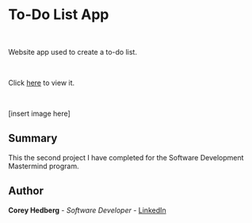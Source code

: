 # To-Do List App

<br>

Website app used to create a to-do list.

<br>

Click [here](###) to view it.

<br>

[insert image here]

## Summary

This the second project I have completed for the Software Development Mastermind program.

## Author

**Corey Hedberg** - _Software Developer_ - [LinkedIn](https://www.linkedin.com/in/coreyhedberg/)
